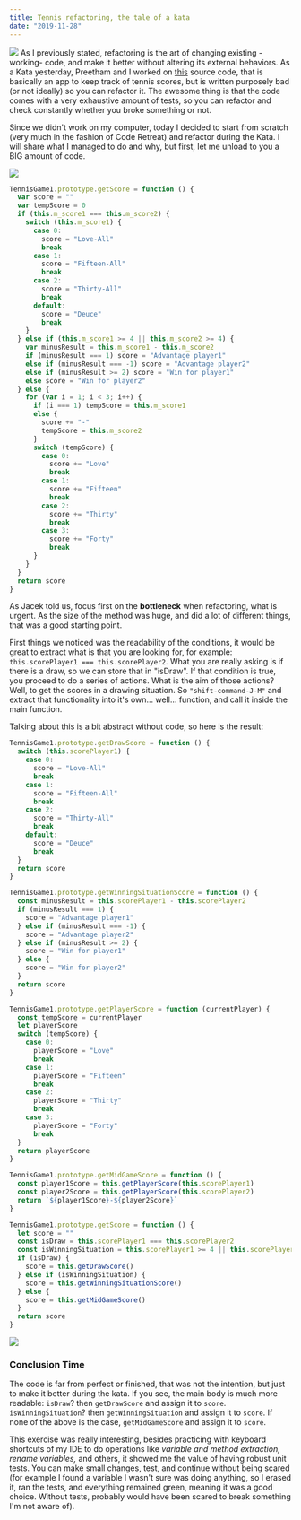```yaml
---
title: Tennis refactoring, the tale of a kata
date: "2019-11-28"
---
```


![](../images/nadal.jpg)
As I previously stated, refactoring is the art of changing existing -working- code, and make it better without altering its external behaviors. As a Kata yesterday, Preetham and I worked on [this](https://github.com/emilybache/Tennis-Refactoring-Kata/blob/master/javascript/TennisGame1.js) source code, that is basically an app to keep track of tennis scores, but is written purposely bad (or not ideally) so you can refactor it. The awesome thing is that the code comes with a very exhaustive amount of tests, so you can refactor and check constantly whether you broke something or not.

Since we didn't work on my computer, today I decided to start from scratch (very much in the fashion of Code Retreat) and refactor during the Kata. I will share what I managed to do and why, but first, let me unload to you a BIG amount of code.

![](../images/trash.jpg)

```javascript
TennisGame1.prototype.getScore = function () {
  var score = ""
  var tempScore = 0
  if (this.m_score1 === this.m_score2) {
    switch (this.m_score1) {
      case 0:
        score = "Love-All"
        break
      case 1:
        score = "Fifteen-All"
        break
      case 2:
        score = "Thirty-All"
        break
      default:
        score = "Deuce"
        break
    }
  } else if (this.m_score1 >= 4 || this.m_score2 >= 4) {
    var minusResult = this.m_score1 - this.m_score2
    if (minusResult === 1) score = "Advantage player1"
    else if (minusResult === -1) score = "Advantage player2"
    else if (minusResult >= 2) score = "Win for player1"
    else score = "Win for player2"
  } else {
    for (var i = 1; i < 3; i++) {
      if (i === 1) tempScore = this.m_score1
      else {
        score += "-"
        tempScore = this.m_score2
      }
      switch (tempScore) {
        case 0:
          score += "Love"
          break
        case 1:
          score += "Fifteen"
          break
        case 2:
          score += "Thirty"
          break
        case 3:
          score += "Forty"
          break
      }
    }
  }
  return score
}
```

As Jacek told us, focus first on the **bottleneck** when refactoring, what is urgent. As the size of the method was huge, and did a lot of different things, that was a good starting point.

First things we noticed was the readability of the conditions, it would be great to extract what is that you are looking for, for example: `this.scorePlayer1 === this.scorePlayer2`. What you are really asking is if there is a draw, so we can store that in "isDraw". If that condition is true, you proceed to do a series of actions. What is the aim of those actions? Well, to get the scores in a drawing situation. So `"shift-command-J-M"` and extract that functionality into it's own... well... function, and call it inside the main function.

Talking about this is a bit abstract without code, so here is the result:

```javascript
TennisGame1.prototype.getDrawScore = function () {
  switch (this.scorePlayer1) {
    case 0:
      score = "Love-All"
      break
    case 1:
      score = "Fifteen-All"
      break
    case 2:
      score = "Thirty-All"
      break
    default:
      score = "Deuce"
      break
  }
  return score
}

TennisGame1.prototype.getWinningSituationScore = function () {
  const minusResult = this.scorePlayer1 - this.scorePlayer2
  if (minusResult === 1) {
    score = "Advantage player1"
  } else if (minusResult === -1) {
    score = "Advantage player2"
  } else if (minusResult >= 2) {
    score = "Win for player1"
  } else {
    score = "Win for player2"
  }
  return score
}

TennisGame1.prototype.getPlayerScore = function (currentPlayer) {
  const tempScore = currentPlayer
  let playerScore
  switch (tempScore) {
    case 0:
      playerScore = "Love"
      break
    case 1:
      playerScore = "Fifteen"
      break
    case 2:
      playerScore = "Thirty"
      break
    case 3:
      playerScore = "Forty"
      break
  }
  return playerScore
}

TennisGame1.prototype.getMidGameScore = function () {
  const player1Score = this.getPlayerScore(this.scorePlayer1)
  const player2Score = this.getPlayerScore(this.scorePlayer2)
  return `${player1Score}-${player2Score}`
}

TennisGame1.prototype.getScore = function () {
  let score = ""
  const isDraw = this.scorePlayer1 === this.scorePlayer2
  const isWinningSituation = this.scorePlayer1 >= 4 || this.scorePlayer2 >= 4
  if (isDraw) {
    score = this.getDrawScore()
  } else if (isWinningSituation) {
    score = this.getWinningSituationScore()
  } else {
    score = this.getMidGameScore()
  }
  return score
}
```

![](../images/morfeo.jpg)

### Conclusion Time

The code is far from perfect or finished, that was not the intention, but just to make it better during the kata. If you see, the main body is much more readable: `isDraw`? then `getDrawScore` and assign it to `score`. `isWinningSituation`? then `getWinningSituation` and assign it to `score`. If none of the above is the case, `getMidGameScore` and assign it to `score`.

This exercise was really interesting, besides practicing with keyboard shortcuts of my IDE to do operations like _variable and method extraction, rename variables,_ and others, it showed me the value of having robust unit tests. You can make small changes, test, and continue without being scared (for example I found a variable I wasn't sure was doing anything, so I erased it, ran the tests, and everything remained green, meaning it was a good choice. Without tests, probably would have been scared to break something I'm not aware of).
